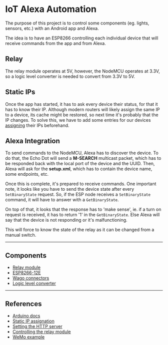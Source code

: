 # IoT Alexa Automation

The purpose of this project is to control some components (eg. lights, sensors, etc.) with an Android app and Alexa.

The idea is to have an ESP8266 controlling each individual device that will receive commands from the app and from Alexa.

## Relay
The relay module operates at 5V, however, the NodeMCU operates at 3.3V, so a logic level converter is needed to convert from 3.3V to 5V.

## Static IPs
Once the app has started, it has to ask every device their status, for that it has to know their IP. Although modern routers will likely assign the same IP to a device, its cache might be restored, so next time it's probably that the IP changes. To solve this, we have to add some entries for our devices [assigning](https://www.howtogeek.com/69612/how-to-set-up-static-dhcp-on-your-dd-wrt-router/) their IPs beforehand.

## Alexa Integration
To send commands to the NodeMCU, Alexa has to discover the device. To do that, the Echo Dot will send a __M-SEARCH__ multicast packet, which has to be responded back with the local port of the device and the UUID. Then, Alexa will ask for the __setup.xml__, which has to contain the device name, some endpoints, etc.

Once this is complete, it's prepared to receive commands. One important note, it looks like you have to send the device state after every `SetBinaryState` request. So, if the ESP node receives a `SetBinaryState` command, it will have to answer with a `GetBinaryState`.

On top of that, it looks that the response has to 'make sense', ie. if a turn on request is received, it has to return '1' in the `GetBinaryState`. Else Alexa will say that the device is not responding or it's malfunctioning.

This will force to know the state of the relay as it can be changed from a manual switch. 
___

## Components
* [Relay module](https://www.amazon.de/gp/product/B07FNGCSZQ/ref=oh_aui_detailpage_o03_s00?ie=UTF8&psc=1)
* [ESP8266-12E](https://www.amazon.de/AZDelivery-NodeMCU-ESP8266-ESP-12E-Development/dp/B06Y1LZLLY/ref=sr_1_1_sspa?ie=UTF8&qid=1546121645&sr=8-1-spons&keywords=esp8266+12&psc=1)
* [Wago connectors](https://www.amazon.es/s/ref=nb_sb_ss_c_1_5?__mk_es_ES=%C3%85M%C3%85%C5%BD%C3%95%C3%91&url=search-alias%3Daps&field-keywords=wago+221&sprefix=wago+%2Caps%2C166&crid=234IHCFX20MSH&rh=i%3Aaps%2Ck%3Awago+221)
* [Logic level converter](https://www.sparkfun.com/products/12009)
___

## References
* [Arduino docs](https://www.arduino.cc/reference/en/#page-title)
* [Static IP assignation](https://www.howtogeek.com/69612/how-to-set-up-static-dhcp-on-your-dd-wrt-router/)
* [Setting the HTTP server](https://techtutorialsx.com/2016/10/03/esp8266-setting-a-simple-http-webserver/)
* [Controlling the relay module](https://www.az-delivery.de/blogs/azdelivery-blog-fur-arduino-und-raspberry-pi/esp8266-01-relais-mit-website-steuern?ls=en)
* [WeMo example](https://github.com/kakopappa/arduino-esp8266-alexa-multiple-wemo-switch)
